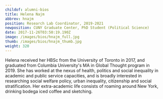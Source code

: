 ```yaml
---
childof: alumni-bios
title: Helena Najm
abbrev: hnajm
position: Research Lab Coordinator, 2019-2021
newposition: CUNY Graduate Center, PhD Student (Political Science)
date: 2017-11-26T03:50:19.190Z
image: /images/bios/hnajm_full.jpg
thumb: /images/bios/hnajm_thumb.jpg
weight: 320
---
```

Helena received her HBSc from the University of Toronto in 2017, and graduated from Columbia University's MA in Global Thought program in 2019. She has worked at the nexus of health, politics and social inequality in academic and public service capacities, and is broadly interested in researching social welfare policy, urban inequality, citizenship and social stratification. Her extra-academic life consists of roaming around New York, drinking bodega iced coffee and sketching.

